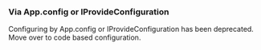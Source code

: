 ### Via App.config or IProvideConfiguration

Configuring by App.config or IProvideConfiguration has been deprecated. Move over to code based configuration.